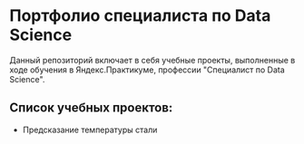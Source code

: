 # Портфолио специалиста по Data Science

Данный репозиторий включает в себя учебные проекты, выполненные в ходе обучения в Яндекс.Практикуме, профессии "Специалист по Data Science".

## Список учебных проектов:
- Предсказание температуры стали